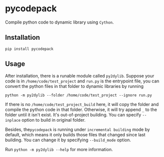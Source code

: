 # pycodepack
Compile python code to dynamic library using `Cython`.

## Installation

```shell
pip install pycodepack
```

## Usage

After installation, there is a runable module called `py2dylib`. Suppose your code is in `/home/code/test_project` and `run.py` is the entrypoint file, you can convert the python files in that folder to dynamic libraries by running

```shell
python -m py2dylib --folder /home/code/test_project --ignore run.py
```

If there is no `/home/code/test_project_build` here, it will copy the folder and compile the python code in that folder. Otherwise, it will try append `_` to the folder until it isn't exist. It's out-of-project building. You can specify `--inplace` option to build in original folder. 

Besides, the`pycodepack` is running under `incremental building` mode by default, which means it only builds those files that changed since last building. You can change it by specifying `--build_mode` option.

Run `python -m py2dylib --help` for more information.
